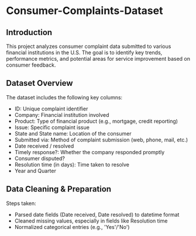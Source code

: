 # Consumer-Complaints-Dataset
## Introduction
This project analyzes consumer complaint data submitted to various financial institutions in the U.S. The goal is to identify key trends, performance metrics, and potential areas for service improvement based on consumer feedback.
## Dataset Overview
The dataset includes the following key columns:

- ID: Unique complaint identifier
- Company: Financial institution involved
- Product: Type of financial product (e.g., mortgage, credit reporting)
- Issue: Specific complaint issue
- State and State name: Location of the consumer
- Submitted via: Method of complaint submission (web, phone, mail, etc.)
- Date received / resolved
- Timely response?: Whether the company responded promptly
- Consumer disputed?
- Resolution time (in days): Time taken to resolve
- Year and Quarter

## Data Cleaning & Preparation
Steps taken:
- Parsed date fields (Date received, Date resolved) to datetime format
- Cleaned missing values, especially in fields like Resolution time
- Normalized categorical entries (e.g., 'Yes'/'No')
